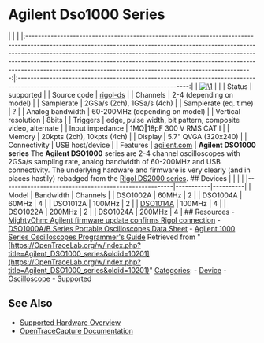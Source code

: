 # Agilent Dso1000 Series

| | | |:-----------------------------------------------------------------------------------------------------------------------------------------------------------------------------------------------------------------------------------------------------------------------------------------------------------------------------------------------------------------------------------------------:|:------------------------------------------------------------------------------------------------------------------------------------:| | [![\1](../../assets/hardware/general/\2)](./File:Agilent_DSO1014A.png.html) | | | Status | supported | | Source code | [rigol-ds](http://github.com/OpenTraceLab/?p=OpenTraceCapture.git;a=tree;f=src/hardware/rigol-ds) | | Channels | 2-4 (depending on model) | | Samplerate | 2GSa/s (2ch), 1GSa/s (4ch) | | Samplerate (eq. time) | ? | | Analog bandwidth | 60-200MHz (depending on model) | | Vertical resolution | 8bits | | Triggers | edge, pulse width, bit pattern, composite video, alternate | | Input impedance | 1MΩ‖18pF 300 V RMS CAT I | | Memory | 20kpts (2ch), 10kpts (4ch) | | Display | 5.7" QVGA (320x240) | | Connectivity | USB host/device | | Features | [agilent.com](http://www.home.agilent.com/en/pc-1562658/1000-series-oscilloscope) | **Agilent DSO1000 series** The **Agilent DSO1000** series are 2-4 channel oscilloscopes with 2GSa/s sampling rate, analog bandwidth of 60-200MHz and USB connectivity. The underlying hardware and firmware is very clearly (and in places hastily) rebadged from the [Rigol DS2000 series](Rigol_DS2000_series.html "Rigol DS2000 series"). ## Devices | | | | |------------------------------------------------------|-----------|----------| | Model | Bandwidth | Channels | | DSO1002A | 60MHz | 2 | | DSO1004A | 60MHz | 4 | | DSO1012A | 100MHz | 2 | | [DSO1014A](Agilent_DSO1014A.html "Agilent DSO1014A") | 100MHz | 4 | | DSO1022A | 200MHz | 2 | | DSO1024A | 200MHz | 4 | ## Resources \- [MightyOhm: Agilent firmware update confirms Rigol connection](http://mightyohm.com/blog/2009/11/agilent-dso1000-firmware-update-confirms-rigol-connection/) \- [DSO1000A/B Series Portable Oscilloscopes Data Sheet](http://cp.literature.agilent.com/litweb/pdf/5989-9368EN.pdf) \- [Agilent 1000 Series Oscilloscopes Programmer's Guide](http://www.home.agilent.com/upload/cmc_upload/All/1000_series_prog_guide.pdf)
Retrieved from "[https://OpenTraceLab.org/w/index.php?title=Agilent_DSO1000_series&oldid=10201](https://OpenTraceLab.org/w/index.php?title=Agilent_DSO1000_series&oldid=10201)" 
[Categories](specialcategories-specialcategories.md): \- [Device](./Category:Device.html "Category:Device") \- [Oscilloscope](./Category:Oscilloscope.html "Category:Oscilloscope") \- [Supported](./Category:Supported.html "Category:Supported")

## See Also
- [Supported Hardware Overview](../supported-hardware.md)
- [OpenTraceCapture Documentation](../../opentracecapture/overview.md)
